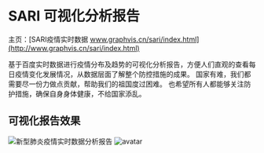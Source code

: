 # SARI 可视化分析报告

主页：[SARI疫情实时数据 www.graphvis.cn/sari/index.html](http://www.graphvis.cn/sari/index.html)

基于百度实时数据进行疫情分布及趋势的可视化分析报告，方便人们直观的查看每日疫情变化发展情况，从数据层面了解整个防控措施的成果。
国家有难，我们都需要尽一份力做点贡献，帮助我们的祖国度过困难。
也希望所有人都能够关注防护措施，确保自身身体健康，不给国家添乱。

## 可视化报告效果
![新型肺炎疫情实时数据分析报告](http://media.graphvis.cn/D806C888-AAAF-4342-BC58-734138E898A2.png)
![avatar](http://baidu.com/pic/doge.png)
